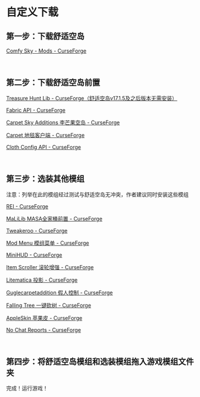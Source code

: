 # 自定义下载

## 第一步：下载舒适空岛

[Comfy Sky - Mods - CurseForge](https://www.curseforge.com/minecraft/mc-mods/comfy-sky)

​     

## 第二步：下载舒适空岛前置

[Treasure Hunt Lib - CurseForge（舒适空岛v17.1.5及之后版本无需安装）](https://www.curseforge.com/minecraft/mc-mods/treasure-hunt-lib)

[Fabric API - CurseForge](https://www.curseforge.com/minecraft/mc-mods/fabric-api)

[Carpet Sky Additions 李芒果空岛 - CurseForge](https://www.curseforge.com/minecraft/mc-mods/carpet-sky-additions)

[Carpet 地毯客户端 - CurseForge](https://www.curseforge.com/minecraft/mc-mods/carpet)

[Cloth Config API - CurseForge](https://www.curseforge.com/minecraft/mc-mods/cloth-config)

​     

## 第三步：选装其他模组

注意：列举在此的模组经过测试与舒适空岛无冲突，作者建议同时安装这些模组

[REI - CurseForge](https://www.curseforge.com/minecraft/mc-mods/roughly-enough-items)

[MaLiLib MASA全家桶前置 - CurseForge](https://www.curseforge.com/minecraft/mc-mods/malilib)

[Tweakeroo - CurseForge](https://www.curseforge.com/minecraft/mc-mods/tweakeroo)

[Mod Menu 模组菜单 - CurseForge](https://www.curseforge.com/minecraft/mc-mods/modmenu)

[MiniHUD - CurseForge](https://www.curseforge.com/minecraft/mc-mods/minihud)

[Item Scroller 滚轮增强 - CurseForge](https://www.curseforge.com/minecraft/mc-mods/item-scroller)

[Litematica 投影 - CurseForge](https://www.curseforge.com/minecraft/mc-mods/litematica)

[Guglecarpetaddition 假人控制 - CurseForge](https://www.curseforge.com/minecraft/mc-mods/guglecarpetaddition)

[Falling Tree 一键砍树 - CurseForge](https://www.curseforge.com/minecraft/mc-mods/falling-tree)

[AppleSkin 苹果皮 - CurseForge](https://www.curseforge.com/minecraft/mc-mods/appleskin)

[No Chat Reports - CurseForge](https://www.curseforge.com/minecraft/mc-mods/no-chat-reports)

​     

## 第四步：将舒适空岛模组和选装模组拖入游戏模组文件夹

完成！运行游戏！







​     
